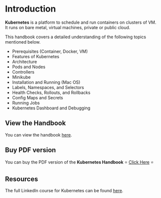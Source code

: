 # Introduction

**Kubernetes** is a platform to schedule and run containers on clusters of VM. It runs on bare metal, virtual machines, private or public cloud.

This handbook covers a detailed understanding of the following topics mentioned below.

* Prerequisites \(Container, Docker, VM\)
* Features of Kubernetes
* Architecture
* Pods and Nodes
* Controllers
* Minikube
* Installation and Running \(Mac OS\)
* Labels, Namespaces, and Selectors
* Health Checks, Rollouts, and Rollbacks
* Config Maps and Secrets
* Running Jobs
* Kubernetes Dashboard and Debugging

## View the Handbook

You can view the handbook [here](https://amdocs-1.gitbook.io/kubernetes-handbook/). 

## Buy PDF version

You can buy the PDF version of the **Kubernetes Handbook** ⭐ [Click Here](https://gum.co/kube-book) ⭐

## Resources

The full LinkedIn course for Kubernetes can be found [here](https://www.linkedin.com/learning/learning-kubernetes/welcome?u=105858922).

